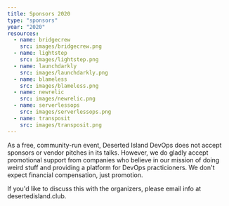 ```yaml
---
title: Sponsors 2020
type: "sponsors"
year: "2020"
resources:
  - name: bridgecrew
    src: images/bridgecrew.png
  - name: lightstep
    src: images/lightstep.png
  - name: launchdarkly
    src: images/launchdarkly.png
  - name: blameless
    src: images/blameless.png
  - name: newrelic
    src: images/newrelic.png
  - name: serverlessops
    src: images/serverlessops.png
  - name: transposit
    src: images/transposit.png
---
```


As a free, community-run event, Deserted Island DevOps does not accept sponsors or vendor pitches in its talks. However, we do gladly accept promotional support from companies who believe in our mission of doing weird stuff and providing a platform for DevOps practicioners. We don't expect financial compensation, just promotion.

If you'd like to discuss this with the organizers, please email info at desertedisland.club.
